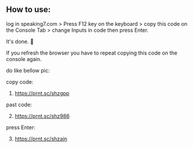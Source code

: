 How to use:
----------
log in speaking7.com > Press F12 key on the keyboard > copy this code on the Console Tab > change Inputs in code then press Enter.

It's done. 🙂

If you refresh the browser you have to repeat copying this code on the console again.

do like bellow pic:

copy code:

1) https://prnt.sc/shzgpp

past code:

2) https://prnt.sc/shz986

press Enter:

3) https://prnt.sc/shzajn


